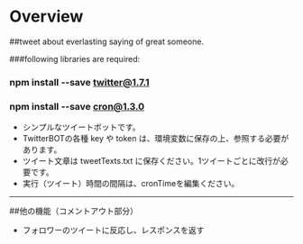 # Overview

##tweet about everlasting saying of great someone.

###following libraries are required:
###  npm install --save twitter@1.7.1
###  npm install --save cron@1.3.0

 - シンプルなツイートボットです。
 - TwitterBOTの各種 key や token は、環境変数に保存の上、参照する必要があります。
 - ツイート文章は tweetTexts.txt に保存ください。1ツイートごとに改行が必要です。
 - 実行（ツイート）時間の間隔は、cronTimeを編集ください。


----------

##他の機能（コメントアウト部分）
 - フォロワーのツイートに反応し、レスポンスを返す
